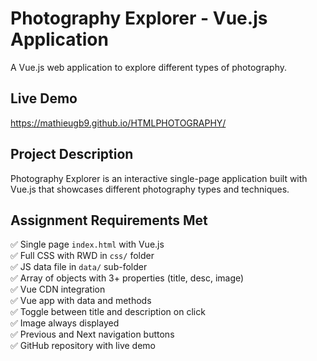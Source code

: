 # Photography Explorer - Vue.js Application

A Vue.js web application to explore different types of photography.

## Live Demo
https://mathieugb9.github.io/HTMLPHOTOGRAPHY/
## Project Description

Photography Explorer is an interactive single-page application built with Vue.js that showcases different photography types and techniques.

## Assignment Requirements Met

✅ Single page `index.html` with Vue.js  
✅ Full CSS with RWD in `css/` folder  
✅ JS data file in `data/` sub-folder  
✅ Array of objects with 3+ properties (title, desc, image)  
✅ Vue CDN integration  
✅ Vue app with data and methods  
✅ Toggle between title and description on click  
✅ Image always displayed  
✅ Previous and Next navigation buttons  
✅ GitHub repository with live demo
